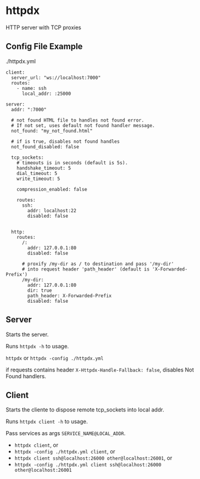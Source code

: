 # httpdx
HTTP server with TCP proxies

## Config File Example

./httpdx.yml

```
client:
  server_url: "ws://localhost:7000"
  routes:
    - name: ssh
      local_addr: :25000
      
server:
  addr: ":7000"
  
  # not found HTML file to handles not found error.
  # If not set, uses default not found handler message.
  not_found: "my_not_found.html"
  
  # if is true, disables not found handles
  not_found_disabled: false
  
  tcp_sockets:
    # timeouts is in seconds (default is 5s).
    handshake_timeout: 5
    dial_timeout: 5
    write_timeout: 5
    
    compression_enabled: false
    
    routes:
      ssh: 
        addr: localhost:22
        disabled: false
    
  
  http:
    routes:
      /:
        addr: 127.0.0.1:80
        disabled: false
        
      # proxify /my-dir as / to destination and pass '/my-dir' 
      # into request header 'path_header' (default is 'X-Forwarded-Prefix')
      /my-dir:
        addr: 127.0.0.1:80
        dir: true
        path_header: X-Forwarded-Prefix
        disabled: false
```

## Server

Starts the server.

Runs `httpdx -h` to usage.

`httpdx` or `httpdx -config ./httpdx.yml`

if requests contains header `X-Httpdx-Handle-Fallback: false`, disables Not Found handlers.

## Client

Starts the cliente to dispose remote tcp_sockets into local addr.

Runs `httpdx client -h` to usage.

Pass services as args `SERVICE_NAME@LOCAL_ADDR`.

- `httpdx client`, or 
- `httpdx -config ./httpdx.yml client`, or
- `httpdx client ssh@localhost:26000 other@localhost:26001`, or
- `httpdx -config ./httpdx.yml client ssh@localhost:26000 other@localhost:26001` 
